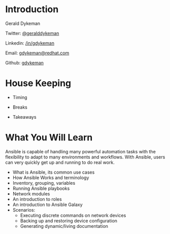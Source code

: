 # Introduction

Gerald Dykeman

Twitter: [@geralddykeman](https://twitter.com/geralddykeman)

Linkedin: [/in/gdykeman](https://www.linkedin.com/in/gdykeman/)

Email: [gdykeman@redhat.com](mailto:gdykeman@redhat.com)

Github: [gdykeman](https://github.com/gdykeman)



# House Keeping

- Timing

- Breaks

- Takeaways



# What You Will Learn
Ansible is capable of handling many powerful automation tasks with the flexibility to adapt to many environments and workflows. With Ansible, users can very quickly get up and running to do real work.

- What is Ansible, its common use cases
- How Ansible Works and terminology
- Inventory, grouping, variables
- Running Ansible playbooks
- Network modules
- An introduction to roles
- An introduction to Ansible Galaxy
- Scenarios:
    - Executing discrete commands on network devices
    - Backing up and restoring device configuration
    - Generating dynamic/living documentation
